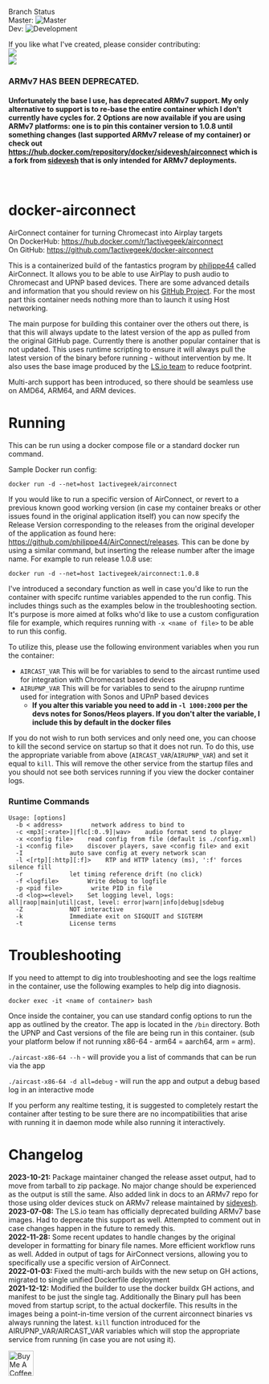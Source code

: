 Branch Status
<br>
Master: ![Master](https://github.com/1activegeek/docker-airconnect/workflows/Multi-Arch%20Build/badge.svg?branch=master)
<br>
Dev: ![Development](https://github.com/1activegeek/docker-airconnect/workflows/Multi-Arch%20Build/badge.svg?branch=dev)
<br>

If you like what I've created, please consider contributing:
<br>
<a href="https://www.paypal.com/paypalme/shawnmix/3"><img src="https://img.shields.io/badge/PayPal-Make%20a%20Donation-grey?style=for-the-badge&logo=paypal&labelColor=000000"></a>
<br>
<a href="https://ko-fi.com/shawnmix"><img src="https://img.shields.io/badge/Coffee-Buy%20me%20a%20Coffee-grey?style=for-the-badge&logo=buy-me-a-coffee&labelColor=000000"></a>
<br>
### ARMv7 HAS BEEN DEPRECATED.
#### Unfortunately the base I use, has deprecated ARMv7 support. My only alternative to support is to re-base the entire container which I don't currently have cycles for. 2 Options are now available if you are using ARMv7 platforms: one is to pin this container version to 1.0.8 until something changes (last supported ARMv7 release of my container) or check out https://hub.docker.com/repository/docker/sidevesh/airconnect which is a fork from [sidevesh](https://github.com/sidevesh) that is only intended for ARMv7 deployments. 

<br>

# docker-airconnect
AirConnect container for turning Chromecast into Airplay targets  
On DockerHub: https://hub.docker.com/r/1activegeek/airconnect  
On GitHub: https://github.com/1activegeek/docker-airconnect  

This is a containerized build of the fantastics program by [philippe44](https://github.com/philippe44) called AirConnect. It allows you to be able to use AirPlay to push audio to Chromecast and UPNP based devices. There are some advanced details and information that you should review on his [GitHub Project](https://github.com/philippe44/AirConnect). For the most part this container needs nothing more than to launch it using Host networking.

The main purpose for building this container over the others out there, is that this will always update to the latest version of the app as pulled from the original GitHub page. Currently there is another popular container that is not updated. This uses runtime scripting to ensure it will always pull the latest version of the binary before running - without intervention by me. It also uses the base image produced by the [LS.io team](https://github.com/linuxserver) to reduce footprint.


Multi-arch support has been introduced, so there should be seamless use on AMD64, ARM64, and ARM devices.

# Running

This can be run using a docker compose file or a standard docker run command.

Sample Docker run config:

`docker run -d --net=host 1activegeek/airconnect`

If you would like to run a specific version of AirConnect, or revert to a previous known good working version (in case my container breaks or other issues found in the original application itself) you can now specify the Release Version corresponding to the releases from the original developer of the application as found here: https://github.com/philippe44/AirConnect/releases. This can be done by using a similar command, but inserting the release number after the image name. For example to run release 1.0.8 use:

`docker run -d --net=host 1activegeek/airconnect:1.0.8`

I've introduced a secondary function as well in case you'd like to run the container with specifc runtime variables appended to the run config. This includes things such as the examples below in the troubleshooting section. It's purpose is more aimed at folks who'd like to use a custom configuration file for example, which requires running with `-x <name of file>` to be able to run this config.

To utilize this, please use the following environment variables when you run the container:
- `AIRCAST_VAR` This will be for variables to send to the aircast runtime used for integration with Chromecast based devices
- `AIRUPNP_VAR` This will be for variables to send to the airupnp runtime used for integration with Sonos and UPnP based devices
  - **If you alter this variable you need to add in `-l 1000:2000` per the devs notes for Sonos/Heos players. If you don't alter the variable, I include this by default in the docker files**

If you do not wish to run both services and only need one, you can choose to kill the second service on startup so that it does not run. To do this, use the appropriate variable from above (`AIRCAST_VAR`/`AIRUPNP_VAR`) and set it equal to `kill`. This will remove the other service from the startup files and you should not see both services running if you view the docker container logs. 

### Runtime Commands

```
Usage: [options]
  -b < address>        network address to bind to
  -c <mp3[:<rate>]|flc[:0..9]|wav>    audio format send to player
  -x <config file>    read config from file (default is ./config.xml)
  -i <config file>    discover players, save <config file> and exit
  -I             auto save config at every network scan
  -l <[rtp][:http][:f]>    RTP and HTTP latency (ms), ':f' forces silence fill
  -r             let timing reference drift (no click)
  -f <logfile>        Write debug to logfile
  -p <pid file>        write PID in file
  -d <log>=<level>    Set logging level, logs: all|raop|main|util|cast, level: error|warn|info|debug|sdebug
  -Z             NOT interactive
  -k             Immediate exit on SIGQUIT and SIGTERM
  -t             License terms
```

# Troubleshooting

If you need to attempt to dig into troubleshooting and see the logs realtime in the container, use the following examples to help dig into diagnosis.

`docker exec -it <name of container> bash`

Once inside the container, you can use standard config options to run the app as outlined by the creator. The app is located in the `/bin` directory. Both the UPNP and Cast versions of the file are being run in this container. (sub your platform below if not running x86-64 - arm64 = aarch64, arm = arm).

`./aircast-x86-64 --h` - will provide you a list of commands that can be run via the app

`./aircast-x86-64 -d all=debug` - will run the app and output a debug based log in an interactive mode

If you perform any realtime testing, it is suggested to completely restart the container after testing to be sure there are no incompatibilities that arise with running it in daemon mode while also running it interactively.

# Changelog
**2023-10-21:** Package maintainer changed the release asset output, had to move from tarball to zip package. No major change should be experienced as the output is still the same. Also added link in docs to an ARMv7 repo for those using older devices stuck on ARMv7 release maintained by [sidevesh](https://github.com/sidevesh).
**2023-07-08:** The LS.io team has officially deprecated building ARMv7 base images. Had to deprecate this support as well. Attempted to comment out in case changes happen in the future to remedy this. <br>
**2022-11-28:** Some recent updates to handle changes by the original developer in formatting for binary file names. More efficient workflow runs as well. Added in output of tags for AirConnect versions, allowing you to specifically use a specific version of AirConnect. <br>
**2022-01-03:** Fixed the multi-arch builds with the new setup on GH actions, migrated to single unified Dockerfile deployment<br>
**2021-12-12:** Modified the builder to use the docker buildx GH actions, and manifest to be just the single tag. Additionally the Binary pull has been moved from startup script, to the actual dockerfile. This results in the images being a point-in-time version of the current airconnect binaries vs always running the latest. `kill` function introduced for the AIRUPNP_VAR/AIRCAST_VAR variables which will stop the appropriate service from running (in case you are not using it).

<p>
<p>
<a href="https://ko-fi.com/shawnmix" target="_blank"><img src="https://user-images.githubusercontent.com/1685680/61808727-4925de00-ae3c-11e9-9d60-66bef358fd8e.png" alt="Buy Me A Coffee" style="height: 50px !important;width: auto !important;" ></a>
